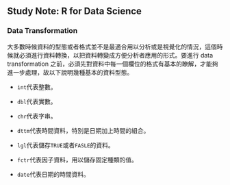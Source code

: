 ## Study Note: R for Data Science

### Data Transformation

大多數時候資料的型態或者格式並不是最適合用以分析或是視覺化的情況，這個時候就必須進行資料轉換，以把資料轉變成方便分析者應用的形式。要進行 data transformation 之前，必須先對資料中每一個欄位的格式有基本的瞭解，才能夠進一步處理，故以下說明幾種基本的資料型態。

* ```int```代表整數。

* ```dbl```代表實數。

* ```chr```代表字串。

* ```dttm```代表時間資料，特別是日期加上時間的組合。

* ```lgl```代表儲存```TRUE```或者```FASLE```的資料。

* ```fctr```代表因子資料，用以儲存固定種類的值。

* ```date```代表日期的時間資料。